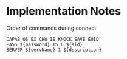 # Implementation Notes
Order of commands during connect:
```
CAPAB QS EX CHW IE KNOCK SAVE EUID
PASS ${password} TS 6 ${sid}
SERVER ${servName} 1 ${description}
```